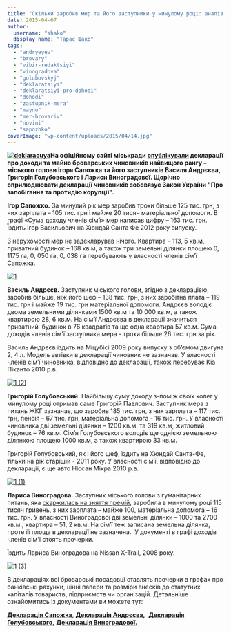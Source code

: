 ```yaml
---
title: "Скільки заробив мер та його заступники у минулому році: аналіз декларацій про доходи"
date: 2015-04-07
author: 
  username: "shako"
  display_name: "Тарас Шако"
tags: 
  - "andryeyev"
  - "brovary"
  - "vibir-redaktsiyi"
  - "vinogradova"
  - "golubovskyj"
  - "deklaratsiyi"
  - "deklaratsiyi-pro-dohodi"
  - "dohodi"
  - "zastupnik-mera"
  - "mayno"
  - "mer-brovariv"
  - "novini"
  - "sapozhko"
coverImage: "wp-content/uploads/2015/04/14.jpg"
---
```


**[![deklaracuya](https://mpz.brovary.org/wp-content/uploads/2015/04/deklaracuya.jpg)](https://mpz.brovary.org/wp-content/uploads/2015/04/deklaracuya.jpg)На офіційному сайті міськради [опублікували](https://www.brovary.kiev.ua/deklarats%D1%96%D1%97) декларації про доходи та майно броварських чиновників найвищого рангу – міського голови Ігоря Сапожка та його заступників Василя Андрєєва, Григорія Голубовського і Лариси Виноградової. Щорічно оприлюднювати декларації чиновників зобовязує Закон України "Про запобігання та протидію корупції".**

**Ігор Сапожко.** За минулий рік мер заробив трохи більше 125 тис. грн, з них зарплата – 105 тис. грн і майже 20 тисяч матеріальної допомоги. В графі «Сума доходу членів сім’ї» мер написав цифру – 163 тис. грн. Їздить Ігор Васильович на Хюндай Санта Фе 2012 року випуску.

З нерухомості мер не задекларував нічого. Квартира – 113, 5 кв.м, приватний будинок – 168 кв.м, а також три земельні ділянки площею 0, 1175 га, 0, 050 га, 0, 038 га перебувають у власності членів сім’ї Сапожка.

[![1](https://mpz.brovary.org/wp-content/uploads/2015/04/14.jpg)](https://mpz.brovary.org/wp-content/uploads/2015/04/14.jpg)

**Василь Андрєєв.** Заступник міського голови, згідно з декларацією, заробив більше, ніж його шеф – 138 тис. грн, з них заробітна плата – 119 тис. грн і майже 19 тис. грн матеріальної допомоги. Андрєєв володіє двома земельними ділянками 1500 кв.м та 10 000 кв.м, а також квартирою 28, 6 кв.м. На сім’ї Андрєєва в декларації значиться приватний  будинок в 76 квадратів та ще одна квартира 57 кв.м. Сума доходів членів сім'ї заступника мера - трохи більше 26 тис. грн за рік.

Василь Андрєєв їздить на Міцубісі 2009 року випуску з об’ємом двигуна 2, 4 л. Модель автівки в декларації чиновник не зазначав. У власності членів сім’ї чиновника, відповідно до декларації, також перебуває Кіа Піканто 2010 р.в.

[![1 (2)](https://mpz.brovary.org/wp-content/uploads/2015/04/1-2.jpg)](https://mpz.brovary.org/wp-content/uploads/2015/04/1-2.jpg)

**Григорій Голубовський.** Найбільшу суму доходу з-поміж своїх колег у минулому році отримав саме Григорій Павлович. Заступник мера з питань ЖКГ зазначає, що заробив 185 тис. грн, з них зарплата – 117 тис. грн, пенсія – 67 тис. грн, матеріальна допомога - 16 тис. грн. У власності чиновника дві земельні ділянки – 1200 кв.м. та 319 кв.м, житловий будинок – 76 кв.м. Сім’я Голубовського володіє ще однією земельною ділянкою площею 1000 кв.м, а також квартирою 33 кв.м.

Григорій Голубовський, як і його шеф, їздить на Хюндай Санта-Фе, тільки на рік старішій - 2011 року. У власності сім’ї, відповідно до декларації, є ще авто Ніссан Мікра 2010 р.в.

[![1 (1)](https://mpz.brovary.org/wp-content/uploads/2015/04/1-1.jpg)](https://mpz.brovary.org/wp-content/uploads/2015/04/1-1.jpg)

**Лариса Виноградова.** Заступник міського голови з гуманітарних питань, яка [скаржилась на зняття премій](https://mpz.brovary.org/merskiy-hlib-bez-masla-abo-vodevil-pro-premiyi-sapozhka-i-yogo-zastupnikiv/), заробила в минулому році 115 тисяч гривень, з них зарплата – майже 100, матеріальна допомога – 16 тис. грн. У власності Виноградової дві земельні ділянки – 1000 та 2700 кв.м., квартира – 51, 2 кв.м. На сім’ї теж записана земельна ділянка, проте її площа в декларації не зазначена.  У документі в графі доходів членів сім'ї стоять прочерки.

Їздить Лариса Виноградова на Nissan X-Trail, 2008 року.

[![1 (3)](https://mpz.brovary.org/wp-content/uploads/2015/04/1-3.jpg)](https://mpz.brovary.org/wp-content/uploads/2015/04/1-3.jpg)

В деклараціях всі броварські посадовці ставлять прочерки в графах про банківські рахунки, цінні папери та розміри внесків до статутних капіталів товариств, підприємств чи організацій. Детальніше ознайомитись із документами ви можете тут:

[**Декларація Сапожка**](https://onedrive.live.com/view.aspx?resid=72571393D4771099!3015&ithint=file%2cpdf&app=WordPdf&authkey=!AEgYaqrqqVf7R30), **[Декларація Андрєєва,](https://onedrive.live.com/view.aspx?resid=72571393D4771099!3017&ithint=file%2cpdf&app=WordPdf&authkey=!ALTDedLxyOQxIB4)**  **[Декларація Голубовського,](https://onedrive.live.com/view.aspx?resid=72571393D4771099!3019&ithint=file%2cpdf&app=WordPdf&authkey=!AFmtH1Bc6Auvrts)** [**Декларація Виноградової.**](https://onedrive.live.com/view.aspx?resid=72571393D4771099!3021&ithint=file%2cpdf&app=WordPdf&authkey=!AHZOLvSVCHOs-Lc)
